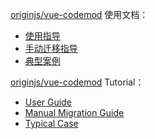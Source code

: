 [originjs/vue-codemod](https://github.com/originjs/vue-codemod) 使用文档：

- [使用指导](使用指导.md)
- [手动迁移指导](手动迁移指导.md)
- [典型案例](典型案例.md)

[originjs/vue-codemod](https://github.com/originjs/vue-codemod) Tutorial：

- [User Guide](User%20Guide.md)
- [Manual Migration Guide](Manual%20Migration%20Guide.md)
- [Typical Case](Typical%20Case.md)

